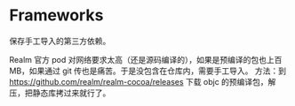 # Frameworks

保存手工导入的第三方依赖。

Realm 官方 pod 对网络要求太高（还是源码编译的），如果是预编译的包也上百 MB，如果通过 git 传也是痛苦。于是没包含在仓库内，需要手工导入。
方法：到 https://github.com/realm/realm-cocoa/releases 下载 objc 的预编译包，解压，把静态库拷过来就行了。
